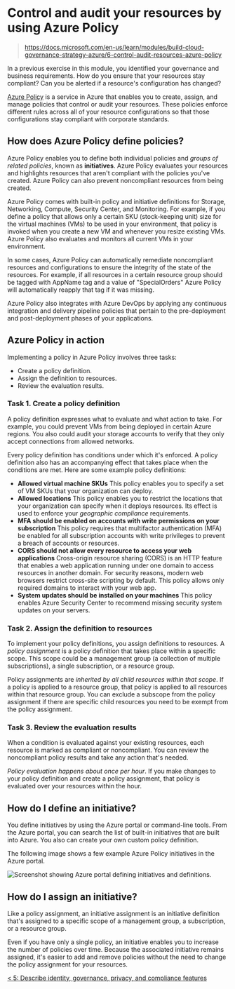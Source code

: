 # Control and audit your resources by using Azure Policy

> https://docs.microsoft.com/en-us/learn/modules/build-cloud-governance-strategy-azure/6-control-audit-resources-azure-policy

In a previous exercise in this module, you identified your governance and business requirements. How do you ensure that your resources stay compliant? Can you be alerted if a resource's configuration has changed?

[Azure Policy](https://azure.microsoft.com/en-us/services/azure-policy/#overview) is a service in Azure that enables you to create, assign, and manage policies that control or audit your resources. These policies enforce different rules across all of your resource configurations so that those configurations stay compliant with corporate standards.

## How does Azure Policy define policies?

Azure Policy enables you to define both individual policies and *groups of related policies*, known as **initiatives**. Azure Policy evaluates your resources and highlights resources that aren't compliant with the policies you've created. Azure Policy can also prevent noncompliant resources from being created.

Azure Policy comes with built-in policy and initiative definitions for Storage, Networking, Compute, Security Center, and Monitoring. For example, if you define a policy that allows only a certain SKU (stock-keeping unit) size for the virtual machines (VMs) to be used in your environment, that policy is invoked when you create a new VM and whenever you resize existing VMs. Azure Policy also evaluates and monitors all current VMs in your environment.

In some cases, Azure Policy can automatically remediate noncompliant resources and configurations to ensure the integrity of the state of the resources. For example, if all resources in a certain resource group should be tagged with AppName tag and a value of "SpecialOrders" Azure Policy will automatically reapply that tag if it was missing.

Azure Policy also integrates with Azure DevOps by applying any continuous integration and delivery pipeline policies that pertain to the pre-deployment and post-deployment phases of your applications.

## Azure Policy in action

Implementing a policy in Azure Policy involves three tasks:

- Create a policy definition.
- Assign the definition to resources.
- Review the evaluation results.

### Task 1. Create a policy definition

A policy definition expresses what to evaluate and what action to take.
For example, you could prevent VMs from being deployed in certain Azure regions.
You also could audit your storage accounts to verify that they only accept connections from allowed networks.

Every policy definition has conditions under which it's enforced.
A policy definition also has an accompanying effect that takes place when the conditions are met.
Here are some example policy definitions:

- **Allowed virtual machine SKUs** This policy enables you to specify a set of VM SKUs that your organization can deploy.
- **Allowed locations** This policy enables you to restrict the locations that your organization can specify when it deploys resources. Its effect is used to enforce your *geographic compliance* requirements.
- **MFA should be enabled on accounts with write permissions on your subscription** This policy requires that multifactor authentication (MFA) be enabled for all subscription accounts with write privileges to prevent a breach of accounts or resources.
- **CORS should not allow every resource to access your web applications** Cross-origin resource sharing (CORS) is an HTTP feature that enables a web application running under one domain to access resources in another domain. For security reasons, modern web browsers restrict cross-site scripting by default. This policy allows only required domains to interact with your web app.
- **System updates should be installed on your machines** This policy enables Azure Security Center to recommend missing security system updates on your servers.
  
### Task 2. Assign the definition to resources

To implement your policy definitions, you assign definitions to resources. A *policy assignment* is a policy definition that takes place within a specific scope. This scope could be a management group (a collection of multiple subscriptions), a single subscription, or a resource group.

Policy assignments are *inherited by all child resources within that scope*.
If a policy is applied to a resource group, that policy is applied to all resources within that resource group.
You can exclude a subscope from the policy assignment if there are specific child resources you need to be exempt from the policy assignment.

### Task 3. Review the evaluation results

When a condition is evaluated against your existing resources, each resource is marked as compliant or noncompliant.
You can review the noncompliant policy results and take any action that's needed.

*Policy evaluation happens about once per hour*.
If you make changes to your policy definition and create a policy assignment, that policy is evaluated over your resources within the hour.

## How do I define an initiative?

You define initiatives by using the Azure portal or command-line tools.
From the Azure portal, you can search the list of built-in initiatives that are built into Azure.
You also can create your own custom policy definition.

The following image shows a few example Azure Policy initiatives in the Azure portal.

![Screenshot showing Azure portal defining initiatives and definitions.](https://docs.microsoft.com/en-us/learn/azure-fundamentals/build-cloud-governance-strategy-azure/media/3-define-initiatives-a834dde7.png)

## How do I assign an initiative?

Like a policy assignment, an initiative assignment is an initiative definition that's assigned to a specific scope of a management group, a subscription, or a resource group.

Even if you have only a single policy, an initiative enables you to increase the number of policies over time.
Because the associated initiative remains assigned, it's easier to add and remove policies without the need to change the policy assignment for your resources.

[< 5: Describe identity, governance, privacy, and compliance features](./5-lp-az-900.md)